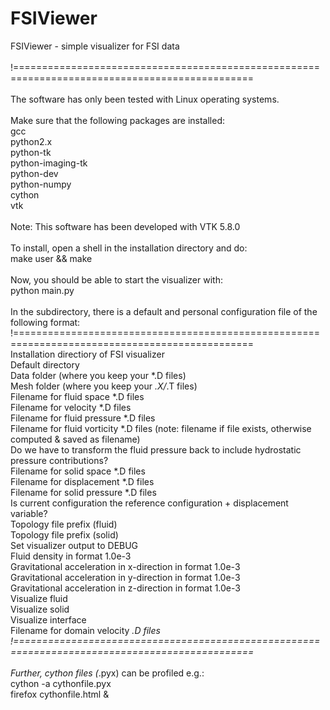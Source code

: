 # FSIViewer
FSIViewer - simple visualizer for FSI data  <br />
 <br />
!=============================================================================================== <br />
 <br />
The software has only been tested with Linux operating systems. <br />
 <br />
Make sure that the following packages are installed: <br />
gcc <br />
python2.x <br />
python-tk <br />
python-imaging-tk <br />
python-dev <br />
python-numpy <br />
cython <br />
vtk <br />
 <br />
Note: This software has been developed with VTK 5.8.0 <br />
 <br />
To install, open a shell in the installation directory and do: <br />
    make user && make <br />
 <br />
Now, you should be able to start the visualizer with: <br />
    python main.py <br />
 <br />
In the subdirectory, there is a default and personal configuration file of the following format: <br />
!=============================================================================================== <br />
Installation directiory of FSI visualizer <br />
Default directory <br />
Data folder (where you keep your *.D files) <br />
Mesh folder (where you keep your *.X/*.T files) <br />
Filename for fluid space *.D files <br />
Filename for velocity *.D files <br />
Filename for fluid pressure *.D files <br />
Filename for fluid vorticity *.D files (note: filename if file exists, otherwise computed & saved as filename) <br />
Do we have to transform the fluid pressure back to include hydrostatic pressure contributions? <br />
Filename for solid space *.D files <br />
Filename for displacement *.D files <br />
Filename for solid pressure *.D files <br />
Is current configuration the reference configuration + displacement variable? <br />
Topology file prefix (fluid) <br />
Topology file prefix (solid) <br />
Set visualizer output to DEBUG <br />
Fluid density in format 1.0e-3 <br />
Gravitational acceleration in x-direction in format 1.0e-3 <br />
Gravitational acceleration in y-direction in format 1.0e-3 <br />
Gravitational acceleration in z-direction in format 1.0e-3 <br />
Visualize fluid <br />
Visualize solid <br />
Visualize interface <br />
Filename for domain velocity *.D files <br />
!=============================================================================================== <br />
 <br />
Further, cython files (*.pyx) can be profiled e.g.: <br />
  cython -a cythonfile.pyx <br />
  firefox cythonfile.html & <br />
 <br />

